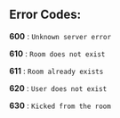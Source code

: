 ## Error Codes:

**600** : `Unknown server error`

**610** : `Room does not exist`

**611** : `Room already exists`

**620** : `User does not exist`

**630** : `Kicked from the room`
